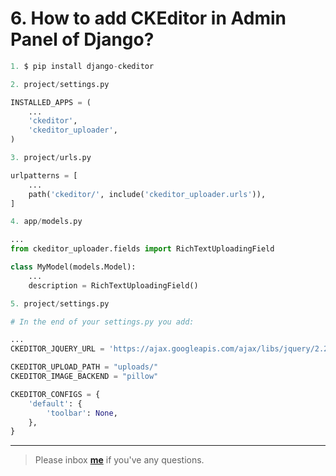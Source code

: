 # 6. How to add CKEditor in Admin Panel of Django?

```python
1. $ pip install django-ckeditor
```

```python
2. project/settings.py

INSTALLED_APPS = (
    ...
    'ckeditor',
    'ckeditor_uploader',
)
```

```python
3. project/urls.py

urlpatterns = [
    ...
    path('ckeditor/', include('ckeditor_uploader.urls')),
]
```

```python
4. app/models.py

...
from ckeditor_uploader.fields import RichTextUploadingField

class MyModel(models.Model):
    ...
    description = RichTextUploadingField()
```

```python
5. project/settings.py

# In the end of your settings.py you add:

...
CKEDITOR_JQUERY_URL = 'https://ajax.googleapis.com/ajax/libs/jquery/2.2.4/jquery.min.js'

CKEDITOR_UPLOAD_PATH = "uploads/"
CKEDITOR_IMAGE_BACKEND = "pillow"

CKEDITOR_CONFIGS = {
    'default': {
        'toolbar': None,
    },
}
```

---

> Please inbox **[me](https://www.facebook.com/shoriot)** if you've any questions.